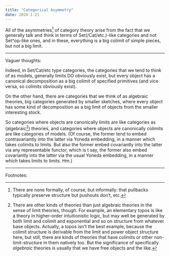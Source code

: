 ```yaml
---
title: "Categorical Asymmetry"
date: 2020-1-21
---
```

All of the asymmetries[^Pedantry] of category theory arise from the fact that we generally talk and think in terms of Set(/Cat/etc.)-like categories and not Set^op-like ones, and in these, everything is a big colimit of simple pieces, but not a big limit.

[^Pedantry]: There are none formally, of course, but informally: that pullbacks typically preserve structure but pushouts don’t, etc.

***

Vaguer thoughts:

Indeed, in Set/Cat/etc type categories, the categories that we tend to think of as models, generally limits DO obviously exist, but every object has a canonical decomposition as a big colimit of specified primitives (and vice versa, so colimits obviously exist).

On the other hand, there are categories that we think of as algebraic theories, big categories generated by smaller sketches, where every object has some kind of decomposition as a big limit of objects from the smaller interesting stock.

So categories where objects are canonically limits are like categories as (algebraic[^Algebraic]) theories, and categories where objects are canonically colimits are like categories of models. (Of course, the former tend to embed contravariantly into the latter via Yoneda embedding, in a manner which takes colimits to limits. But also the former embed covariantly into the latter via any representable functor, which is t say, the former also embed covariantly into the latter via the usual Yoneda embedding, in a manner which takes limits to limits. Hm.)

[^Algebraic]: There are other kinds of theories than just algebraic theories in the sense of limit theories, though. For example, an elementary topos is like a theory in higher-order intuitionistic logic, but may well be generated by both limit and colimit and exponential and so on structure from whatever base objects. Actually, a topos isn't the best example, because the colimit structure is derivable from the limit and power object structure here, but still, there are kinds of theories that have colimits or other non-limit-structure in them natively too. But the significance of specifically _algebraic_ theories is usually that we have free objects and the like.

***

Footnotes: